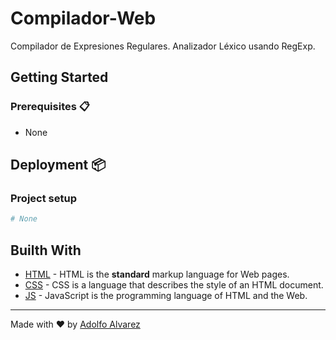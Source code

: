 # Compilador-Web

Compilador de Expresiones Regulares.
Analizador Léxico usando RegExp.

## Getting Started

### Prerequisites 📋

- None

## Deployment 📦

### Project setup

```bash
# None
```

## Builth With

- [HTML](https://www.w3schools.com/html/) - HTML is the **standard** markup language for Web pages.
- [CSS](https://www.w3schools.com/css/) - CSS is a language that describes the style of an HTML document.
- [JS](https://www.w3schools.com/js/) - JavaScript is the programming language of HTML and the Web.

---
Made with ❤️ by [Adolfo Alvarez](https://github.com/alvarez98) 